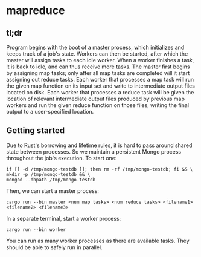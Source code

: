# mapreduce

## tl;dr
Program begins with the boot of a master process, which initializes and keeps track of a job's state.
Workers can then be started, after which the master will assign tasks to each idle worker.
When a worker finishes a task, it is back to idle, and can thus receive more tasks.
The master first begins by assigning map tasks; only after all map tasks are completed will it start assigning out reduce tasks.
Each worker that processes a map task will run the given map function on its input set and write to intermediate output files located on disk.
Each worker that processes a reduce task will be given the location of relevant intermediate output files produced by previous map workers and run the given reduce function on those files, writing the final output to a user-specified location.

## Getting started
Due to Rust's borrowing and lifetime rules, it is hard to pass around shared state between processes.
So we maintain a persistent Mongo process throughout the job's execution.
To start one:
```
if [[ -d /tmp/mongo-testdb ]]; then rm -rf /tmp/mongo-testdb; fi && \
mkdir -p /tmp/mongo-testdb && \
mongod --dbpath /tmp/mongo-testdb
```

Then, we can start a master process:
```
cargo run --bin master <num map tasks> <num reduce tasks> <filename1> <filename2> <filename3>
```

In a separate terminal, start a worker process:
```
cargo run --bin worker
```
You can run as many worker processes as there are available tasks.
They should be able to safely run in parallel.

